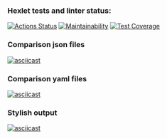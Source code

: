 ### Hexlet tests and linter status:

[![Actions Status](https://github.com/nosaxa/frontend-project-lvl2/workflows/hexlet-check/badge.svg)](https://github.com/nosaxa/frontend-project-lvl2/actions)
[![Maintainability](https://api.codeclimate.com/v1/badges/a99a88d28ad37a79dbf6/maintainability)](https://codeclimate.com/github/nosaxa/frontend-project-lvl2/maintainability)
[![Test Coverage](https://api.codeclimate.com/v1/badges/7e227c8d4d08ebecacbd/test_coverage)](https://codeclimate.com/github/nosaxa/frontend-project-lvl2/test_coverage)

### Comparison json files

[![asciicast](https://asciinema.org/a/W8ibg4S6stVOOXXVjUSvY9GVw.svg)](https://asciinema.org/a/W8ibg4S6stVOOXXVjUSvY9GVw)

### Comparison yaml files

[![asciicast](https://asciinema.org/a/yzLfywPFBXI1piarMq8H5fGgF.svg)](https://asciinema.org/a/yzLfywPFBXI1piarMq8H5fGgF)

### Stylish output

[![asciicast](https://asciinema.org/a/ufTBNvQBgUnbFTWNE2eiSsVsX.svg)](https://asciinema.org/a/ufTBNvQBgUnbFTWNE2eiSsVsX)
